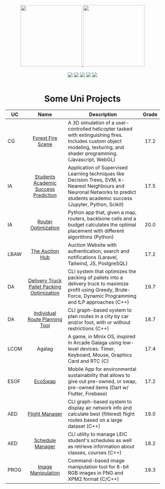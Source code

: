 <div  align="center">
  <a href="https://github.com/tfcc13">
    <img height="200em" src="https://github-readme-stats.vercel.app/api?username=tfcc13&theme=github_dark&hide_border=true&border_color=EBDBB2&show_icons=true&border_radius=8&card_width=490&include_all_commits=true&count_private=true" />
  </a>
  
  <a href="https://github.com/tfcc13">
    <img height="200em" src="https://github-readme-stats.vercel.app/api/top-langs/?username=tfcc13&theme=github_dark&show_icons=true&hide_border=true&size_weight=0.35&count_weight=0.45&langs_count=10&layout=compact&border_color=EBDBB2&card_width=320&border_radius=8&exclude_repo=github-readme-stats&hide=cmake,makefile,starlark,tex,batchfile" />
  </a>
</div>


<p align = "center">
<img align="center" src="https://img.shields.io/badge/Ubuntu-E95420?style=flat&logo=ubuntu&logoColor=white&style=plastic">
<img align="center" src="https://img.shields.io/badge/Windows-0078D6?style=flat&logo=windows&logoColor=white&style=plastic">
<img align="center" src="https://img.shields.io/badge/Git-informational?style=flat&logo=Git&logoColor=white&color=4293F2&style=plastic">
<img align="center" src="https://img.shields.io/badge/Visual%20Studio%20Code-007ACC?logo=visualstudiocode&logoColor=fff&style=plastic">
<img align="center" src="https://img.shields.io/badge/Discord-5865F2?style=flat&logo=discord&logoColor=white&style=plastic">
</p>
<p align="center"><img align="center" src="https://komarev.com/ghpvc/?username=tfcc13&style=flat-square&color=blue" alt=""/></p>

<h1 align="center">Some Uni Projects</h1>

UC   |                                         Name                                         | Description | Grade |
| ---- | :----------------------------------------------------------------------------------: | ---------------------------------------------------------------------------------------------------------------------------------------------------- | :---------: |
| CG |  [Forest Fire Scene](https://github.com/tfcc13/FEUP-3Y2S-CG/tree/main/project)         | A 3D simulation of a user-controlled helicopter tasked with extinguishing fires. Includes custom object modeling, texturing, and shader programming. (Javascript, WebGL)  |              17.2     |
| IA |  [Students Academic Success Prediction](https://github.com/tfcc13/FEUP-3Y2S-IA-Students-Academic-Success)         |Application of Supervised Learning techniques like Decision Trees, SVM, k-Nearest Neighbours and Neuronal Networks to predict students academic success  (Jupyter, Python, Scikit) |              17.5     |
| IA |  [Router Optimization](https://github.com/tfcc13/FEUP-3Y2S-IA-Router-Optimization)         | Python app that, given a map, routers, backbone cells and a budget calculates the optimal placement with different algorithms (Python) |              20.0     |
| LBAW |  [The Auction Hub](https://github.com/tfcc13/FEUP-3Y1S-LBAW-The-Auction-Hub)         | Auction Website with authentication, search and notifications (Laravel, Tailwind, JS, PostgreSQL) |              17.2     |
| DA |  [Delivery Truck Pallet Packing Optimization](https://github.com/tfcc13/FEUP-2Y2S-DA-Project-II)         | CLI system that optimizes the packing of pallets into a delivery truck to maximize profit using Greedy, Brute-Force, Dynamic Programming and ILP approaches (C++) |              19.7     |
| DA |  [Individual Route Planning Tool](https://github.com/tfcc13/24_25_DA_I)         | CLI graph-based system to plan routes in a city by car and/or foot, with or without restrictions (C++) |              18.7     |
| LCOM |  Agalag         | A game, in Minix OS, inspired in Arcade Galaga using low-level devices: Timer, Keyboard, Mouse, Graphics Card and RTC   (C)     |    17.4     |
| ESOF |  [EcoSwap](https://github.com/tfcc13/FEUP-2Y2S-ES-ECOSWAP)         | Mobile App for environmental sustainability that allows to give out pre-owned, or swap, pre-owned items   (Dart w/ Flutter, Firebase)                    |    17.2     |
| AED |  [Flight Manager](https://github.com/tfcc13/AED_PROJECT_II_G81)         | CLI graph-based system to display air network info and calculate best (filtered) flight routes based on a large dataset (C++)                              |    19.0     |
| AED |  [Schedule Manager](https://github.com/tfcc13/AED_PROJECT_G81)         | CLI utility to manage LEIC student's schedules as well as retrieve information about classes, courses (C++)                              |    18.2     |
| PROG |  [Image Manipulation](https://github.com/FranciscoGens/FEUP_prog_project)        | Command-based image manipulation tool for 8-bit RGB images in PNG and XPM2 format (C/C++)                              |    19.3    |



